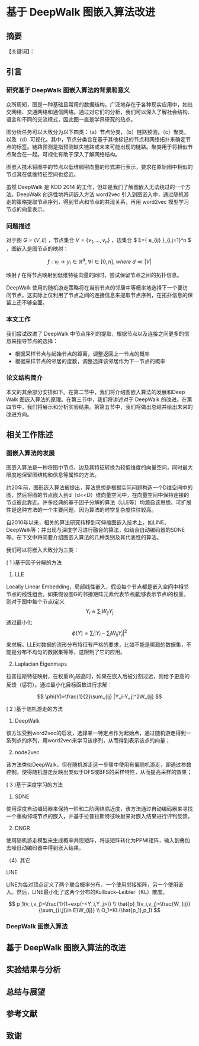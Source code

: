 # 基于 DeepWalk 图嵌入算法改进



## 摘要





【关键词】：



## 引言

### 研究基于 DeepWalk 图嵌入算法的背景和意义

众所周知，图是一种基础且常用的数据结构，广泛地存在于各种现实应用中，如社交网络、交通网络和通信网络。通过对它们的分析，我们可以深入了解社会结构、语言和不同的交流模式，因此图一直是学界研究的热点。

图分析任务可以大致分为以下四类：（a）节点分类，（b）链路预测，（c）聚类，以及（d）可视化。其中，节点分类旨在基于其他标记的节点和网络拓扑来确定节点的标签。链路预测是指预测缺失链路或未来可能出现的链路。聚类用于将相似节点聚合在一起。可视化有助于深入了解网络结构。

图嵌入技术将图中的节点以低维稠密向量的形式进行表示，要求在原始图中相似的节点其在低维特征空间也接近。

虽然 DeepWalk 是 KDD 2014 的工作，但却是我们了解图嵌入无法绕过的一个方法。DeepWalk 创造性地将词嵌入方法 word2vec 引入到图嵌入中，通过随机游走的策略提取节点序列，得到节点和节点的共现关系，再用 word2vec 模型学习节点的向量表示。

### 问题描述

对于图 $G=(V,E)$ ，节点集合 $V=\{v_1,\dots,v_n\}$ ，边集合 $ E=\{ e_{ij} \}_{i,j=1}^n $ ，图嵌入是图节点的映射：

$$  f:v_i \to y_i \in \mathbb{R}^d, \;\forall i \in[0,n],\;where\; d \ll |V| $$

映射 $f$ 在将节点映射到低维特征向量的同时，尝试保留节点之间的拓扑信息。

DeepWalk 使用的随机游走策略将在当前节点的邻居中等概率地选择下一个要访问节点，这实际上仅利用了节点之间的连接信息来提取节点序列，在拓扑信息的保留上还不够全面。

### 本文工作

我们尝试改进了 DeepWalk 中节点序列的提取，根据节点以及连接之间更多的信息来指导节点的选择：

- 根据采样节点与起始节点的距离，调整返回上一节点的概率
- 根据采样节点的邻居的度数，调整选择该邻居作为下一节点的概率

### 论文结构简介

本文的其余部分安排如下。在第二节中，我们将介绍图嵌入算法的发展和Deep Walk 图嵌入算法的原理。在第三节中，我们将讲述对于 DeepWalk 的改进。在第四节中，我们将展示和分析实验结果。第第五节中，我们将做出总结并给出未来的改进方向。



## 相关工作陈述

### 图嵌入算法的发展

图嵌入算法是一种将图中节点、边及其特征转换为较低维度的向量空间，同时最大限度地保留图结构和信息等属性的方法。

约20年前，图形嵌入算法被提出，算法思想是根据实际问题构造一个D维空间中的图，然后将图的节点嵌入到d（d<<D）维向量空间中，在向量空间中保持连接的节点彼此靠近。许多经典的基于因子分解的算法（LLE等）均源自该思想。可扩展性是这种方法的一个主要问题，因为算法的时空复杂度往往较高。

自2010年以来，相关的算法研究转移到可伸缩图嵌入技术上，如LINE、DeepWalk等；并出现与深度学习进行融合的算法，如结合自动编码器的SDNE等。在下文中将简要介绍图嵌入算法的几种类别及其代表性的算法。

我们可以将嵌入大致分为三类：

( 1 )基于因子分解的方法

1. LLE

Locally Linear Embedding，局部线性嵌入，假设每个节点都是嵌入空间中相邻节点的线性组合。如果假设图G的邻接矩阵元素代表节点j能够表示节点i的权重，则对于图中每个节点i定义
$$
Y_i\approx \sum_i W_{ij}Y_j
$$
通过最小化
$$
\phi(Y)=\sum_i |Y_i-\sum_jW_{ij}Y_j|^2
$$
来求解。LLE对数据的流形分布特征有严格的要求，比如不能是稀疏的数据集，不能是分布不均匀的数据集等等，这限制了它的应用。

2. Laplacian Eigenmaps

拉普拉斯特征映射，在权重$W_{ij}$较高时，如果在嵌入后被分割过远，则给予更高的反馈（惩罚）。通过最小化目标函数进行求解：

$$
\phi(Y)=\frac{1}{2}\sum_{ij} |Y_i-Y_j|^2W_{ij}
$$

( 2 )基于随机游走的方法

1. DeepWalk

该方法受到word2vec的启发，选择某一特定点作为起始点，通过随机游走得到一系列点的序列，用word2vec来学习该序列，从而得到表示该点的向量；

2. node2vec

该方法类似DeepWalk，但在随机游走这一步骤中使用有偏随机游走，即通过参数控制，使得随机游走反映出类似于DFS或BFS的采样特性，从而提高采样的效果；

( 3 )基于深度学习的方法

1. SDNE

使用深度自动编码器来保持一阶和二阶网络临近度，该方法通过自动编码器来寻找一个重构邻域节点的嵌入，并基于拉普拉斯特征映射来对嵌入结果进行评判反馈。

2. DNGR

使用随机游走模型来生成概率共现矩阵，将该矩阵转化为PPMI矩阵，输入到叠加去噪自动编码器中得到嵌入结果。

（4）其它

LINE

LINE为每对顶点定义了两个联合概率分布，一个使用邻接矩阵，另一个使用嵌入。然后，LINE最小化了这两个分布的Kullback–Leibler（KL）散度。

$$
p_1(v_i,v_j)=\frac{1}{1+exp(-<Y_i,Y_j>)} \\
\hat{p}_1(v_i,v_j)=\frac{W_{ij}}{\sum_{(i,j)\in E}W_{ij}} \\
O_1=KL(\hat{p_1},p_1)
$$



### DeepWalk 图嵌入算法



## 基于 DeepWalk 图嵌入算法的改进







## 实验结果与分析







## 总结与展望





## 参考文献





## 致谢















